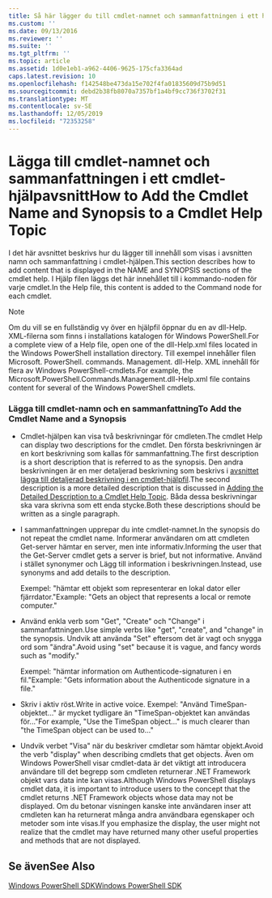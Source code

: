 ```yaml
---
title: Så här lägger du till cmdlet-namnet och sammanfattningen i ett hjälp avsnitt för cmdleten | Microsoft Docs
ms.custom: ''
ms.date: 09/13/2016
ms.reviewer: ''
ms.suite: ''
ms.tgt_pltfrm: ''
ms.topic: article
ms.assetid: 1d0e1eb1-a962-4406-9625-175cfa3364ad
caps.latest.revision: 10
ms.openlocfilehash: f142548be473da15e702f4fa01835609d75b9d51
ms.sourcegitcommit: debd2b38fb8070a7357bf1a4bf9cc736f3702f31
ms.translationtype: MT
ms.contentlocale: sv-SE
ms.lasthandoff: 12/05/2019
ms.locfileid: "72353258"
---
```

# <a name="how-to-add-the-cmdlet-name-and-synopsis-to-a-cmdlet-help-topic"></a><span data-ttu-id="28d54-102">Lägga till cmdlet-namnet och sammanfattningen i ett cmdlet-hjälpavsnitt</span><span class="sxs-lookup"><span data-stu-id="28d54-102">How to Add the Cmdlet Name and Synopsis to a Cmdlet Help Topic</span></span>

<span data-ttu-id="28d54-103">I det här avsnittet beskrivs hur du lägger till innehåll som visas i avsnitten namn och sammanfattning i cmdlet-hjälpen.</span><span class="sxs-lookup"><span data-stu-id="28d54-103">This section describes how to add content that is displayed in the NAME and SYNOPSIS sections of the cmdlet help.</span></span> <span data-ttu-id="28d54-104">I Hjälp filen läggs det här innehållet till i kommando-noden för varje cmdlet.</span><span class="sxs-lookup"><span data-stu-id="28d54-104">In the Help file, this content is added to the Command node for each cmdlet.</span></span>

> [!NOTE]
> <span data-ttu-id="28d54-105">Om du vill se en fullständig vy över en hjälpfil öppnar du en av dll-Help. XML-filerna som finns i installations katalogen för Windows PowerShell.</span><span class="sxs-lookup"><span data-stu-id="28d54-105">For a complete view of a Help file, open one of the dll-Help.xml files located in the Windows PowerShell installation directory.</span></span> <span data-ttu-id="28d54-106">Till exempel innehåller filen Microsoft. PowerShell. commands. Management. dll-Help. XML innehåll för flera av Windows PowerShell-cmdlets.</span><span class="sxs-lookup"><span data-stu-id="28d54-106">For example, the Microsoft.PowerShell.Commands.Management.dll-Help.xml file contains content for several of the Windows PowerShell cmdlets.</span></span>

### <a name="to-add-the-cmdlet-name-and-a-synopsis"></a><span data-ttu-id="28d54-107">Lägga till cmdlet-namn och en sammanfattning</span><span class="sxs-lookup"><span data-stu-id="28d54-107">To Add the Cmdlet Name and a Synopsis</span></span>

- <span data-ttu-id="28d54-108">Cmdlet-hjälpen kan visa två beskrivningar för cmdleten.</span><span class="sxs-lookup"><span data-stu-id="28d54-108">The cmdlet Help can display two descriptions for the cmdlet.</span></span> <span data-ttu-id="28d54-109">Den första beskrivningen är en kort beskrivning som kallas för sammanfattning.</span><span class="sxs-lookup"><span data-stu-id="28d54-109">The first description is a short description that is referred to as the synopsis.</span></span> <span data-ttu-id="28d54-110">Den andra beskrivningen är en mer detaljerad beskrivning som beskrivs i [avsnittet lägga till detaljerad beskrivning i en cmdlet-hjälpfil](./how-to-add-a-cmdlet-description.md).</span><span class="sxs-lookup"><span data-stu-id="28d54-110">The second description is a more detailed description that is discussed in [Adding the Detailed Description to a Cmdlet Help Topic](./how-to-add-a-cmdlet-description.md).</span></span> <span data-ttu-id="28d54-111">Båda dessa beskrivningar ska vara skrivna som ett enda stycke.</span><span class="sxs-lookup"><span data-stu-id="28d54-111">Both these descriptions should be written as a single paragraph.</span></span>

- <span data-ttu-id="28d54-112">I sammanfattningen upprepar du inte cmdlet-namnet.</span><span class="sxs-lookup"><span data-stu-id="28d54-112">In the synopsis do not repeat the cmdlet name.</span></span> <span data-ttu-id="28d54-113">Informerar användaren om att cmdleten Get-server hämtar en server, men inte informativ.</span><span class="sxs-lookup"><span data-stu-id="28d54-113">Informing the user that the Get-Server cmdlet gets a server is brief, but not informative.</span></span> <span data-ttu-id="28d54-114">Använd i stället synonymer och Lägg till information i beskrivningen.</span><span class="sxs-lookup"><span data-stu-id="28d54-114">Instead, use synonyms and add details to the description.</span></span>

  <span data-ttu-id="28d54-115">Exempel: "hämtar ett objekt som representerar en lokal dator eller fjärrdator."</span><span class="sxs-lookup"><span data-stu-id="28d54-115">Example: "Gets an object that represents a local or remote computer."</span></span>

- <span data-ttu-id="28d54-116">Använd enkla verb som "Get", "Create" och "Change" i sammanfattningen.</span><span class="sxs-lookup"><span data-stu-id="28d54-116">Use simple verbs like "get", "create", and "change" in the synopsis.</span></span> <span data-ttu-id="28d54-117">Undvik att använda "Set" eftersom det är vagt och snygga ord som "ändra".</span><span class="sxs-lookup"><span data-stu-id="28d54-117">Avoid using "set" because it is vague, and fancy words such as "modify."</span></span>

  <span data-ttu-id="28d54-118">Exempel: "hämtar information om Authenticode-signaturen i en fil."</span><span class="sxs-lookup"><span data-stu-id="28d54-118">Example: "Gets information about the Authenticode signature in a file."</span></span>

- <span data-ttu-id="28d54-119">Skriv i aktiv röst.</span><span class="sxs-lookup"><span data-stu-id="28d54-119">Write in active voice.</span></span> <span data-ttu-id="28d54-120">Exempel: "Använd TimeSpan-objektet..." är mycket tydligare än "TimeSpan-objektet kan användas för..."</span><span class="sxs-lookup"><span data-stu-id="28d54-120">For example, "Use the TimeSpan object..." is much clearer than "the TimeSpan object can be used to..."</span></span>

- <span data-ttu-id="28d54-121">Undvik verbet "Visa" när du beskriver cmdletar som hämtar objekt.</span><span class="sxs-lookup"><span data-stu-id="28d54-121">Avoid the verb "display" when describing cmdlets that get objects.</span></span> <span data-ttu-id="28d54-122">Även om Windows PowerShell visar cmdlet-data är det viktigt att introducera användare till det begrepp som cmdleten returnerar .NET Framework objekt vars data inte kan visas.</span><span class="sxs-lookup"><span data-stu-id="28d54-122">Although Windows PowerShell displays cmdlet data, it is important to introduce users to the concept that the cmdlet returns .NET Framework objects whose data may not be displayed.</span></span> <span data-ttu-id="28d54-123">Om du betonar visningen kanske inte användaren inser att cmdleten kan ha returnerat många andra användbara egenskaper och metoder som inte visas.</span><span class="sxs-lookup"><span data-stu-id="28d54-123">If you emphasize the display, the user might not realize that the cmdlet may have returned many other useful properties and methods that are not displayed.</span></span>

## <a name="see-also"></a><span data-ttu-id="28d54-124">Se även</span><span class="sxs-lookup"><span data-stu-id="28d54-124">See Also</span></span>

 [<span data-ttu-id="28d54-125">Windows PowerShell SDK</span><span class="sxs-lookup"><span data-stu-id="28d54-125">Windows PowerShell SDK</span></span>](../windows-powershell-reference.md)